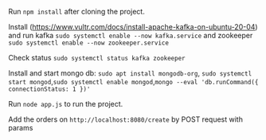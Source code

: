 Run `npm install` after cloning the project.

Install (https://www.vultr.com/docs/install-apache-kafka-on-ubuntu-20-04) and run kafka `sudo systemctl enable --now kafka.service` and zookeeper `sudo systemctl enable --now zookeeper.service`

Check status `sudo systemctl status kafka zookeeper`

Install and start mongo db: `sudo apt install mongodb-org`, `sudo systemctl start mongod`,`sudo systemctl enable mongod`,`mongo --eval 'db.runCommand({ connectionStatus: 1 })'`

Run `node app.js` to run the project.

Add the orders on `http://localhost:8080/create` by POST request with params
